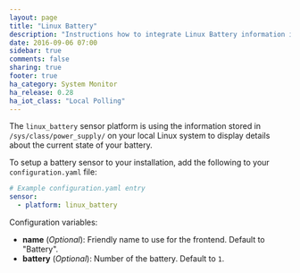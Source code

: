 ```yaml
---
layout: page
title: "Linux Battery"
description: "Instructions how to integrate Linux Battery information into Home Assistant."
date: 2016-09-06 07:00
sidebar: true
comments: false
sharing: true
footer: true
ha_category: System Monitor
ha_release: 0.28
ha_iot_class: "Local Polling"
---
```


The `linux_battery` sensor platform is using the information stored in `/sys/class/power_supply/` on your local Linux system to display details about the current state of your battery. 

To setup a battery sensor to your installation, add the following to your `configuration.yaml` file:

```yaml
# Example configuration.yaml entry
sensor:
  - platform: linux_battery
```

Configuration variables:

- **name** (*Optional*): Friendly name to use for the frontend. Default to "Battery".
- **battery** (*Optional*): Number of the battery. Default to `1`.

